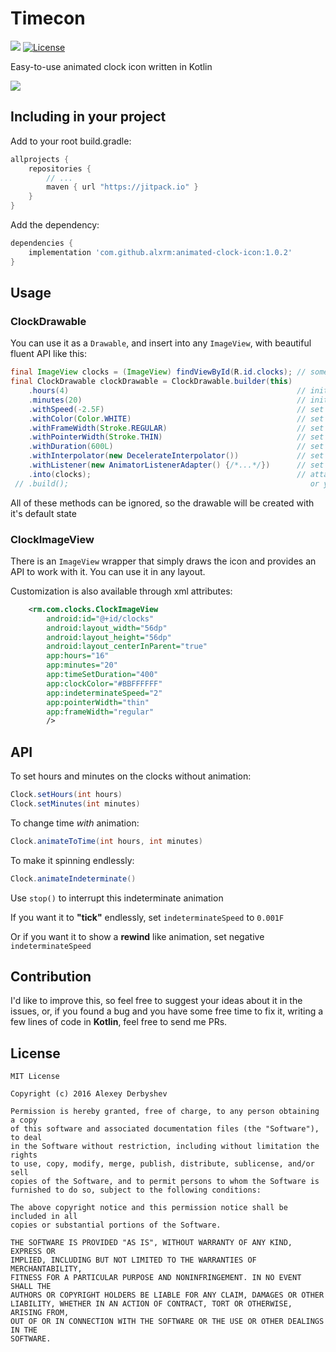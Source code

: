 # Timecon
[![](https://jitpack.io/v/alxrm/Timecon.svg)](https://jitpack.io/#alxrm/Timecon)
[![License](http://img.shields.io/badge/license-MIT-green.svg?style=flat)]()

Easy-to-use animated clock icon written in Kotlin

![](https://github.com/alxrm/Timecon/blob/master/imgs/timecon.gif?raw=true)


## Including in your project

Add to your root build.gradle:
```Groovy
allprojects {
	repositories {
	    // ...
	    maven { url "https://jitpack.io" }
	}
}
```

Add the dependency:
```Groovy
dependencies {
    implementation 'com.github.alxrm:animated-clock-icon:1.0.2'
}
```

Usage
-----

### ClockDrawable

You can use it as a `Drawable`, and insert into any `ImageView`,
with beautiful fluent API like this:

```Java
final ImageView clocks = (ImageView) findViewById(R.id.clocks); // some ImageView
final ClockDrawable clockDrawable = ClockDrawable.builder(this)
    .hours(4)                                                   // initial time hours
    .minutes(20)                                                // initial time minutes
    .withSpeed(-2.5F)                                           // set indeterminate animation minutes pointer speed (1F by default)
    .withColor(Color.WHITE)                                     // set icon color
    .withFrameWidth(Stroke.REGULAR)                             // set frame width
    .withPointerWidth(Stroke.THIN)                              // set pointer width
    .withDuration(600L)                                         // set animation duration in millis (600L by default)
    .withInterpolator(new DecelerateInterpolator())             // set animation interpolator (default is OverShootInterpolator)
    .withListener(new AnimatorListenerAdapter() {/*...*/})      // set animation listener
    .into(clocks);                                              // attach the Drawable you built to ImageView and returns Drawable
 // .build();                                                      or you can just use build() to simply get Drawable   
```

All of these methods can be ignored, so the drawable will be created with it's default state

### ClockImageView

There is an `ImageView` wrapper that simply draws the icon and provides an API to work with it.
You can use it in any layout.

Customization is also available through xml attributes:

```xml
	<rm.com.clocks.ClockImageView
		android:id="@+id/clocks"
		android:layout_width="56dp"
		android:layout_height="56dp"
		android:layout_centerInParent="true"
		app:hours="16"
		app:minutes="20"
		app:timeSetDuration="400"
		app:clockColor="#BBFFFFFF"
		app:indeterminateSpeed="2"
		app:pointerWidth="thin"
		app:frameWidth="regular"
		/>
```

## API

To set hours and minutes on the clocks without animation:

```java
Clock.setHours(int hours)
Clock.setMinutes(int minutes)
```

To change time _with_ animation:

```java
Clock.animateToTime(int hours, int minutes)
```

To make it spinning endlessly:

```java
Clock.animateIndeterminate()
```

Use `stop()` to interrupt this indeterminate animation

If you want it to __"tick"__ endlessly, set `indeterminateSpeed` to `0.001F`

Or if you want it to show a __rewind__ like animation, set negative `indeterminateSpeed`

## Contribution

I'd like to improve this, so feel free to suggest your ideas about it in the issues,
or, if you found a bug and you have some free time to fix it, writing a few lines of code in __Kotlin__, 
feel free to send me PRs. 

## License

    MIT License

    Copyright (c) 2016 Alexey Derbyshev

    Permission is hereby granted, free of charge, to any person obtaining a copy
    of this software and associated documentation files (the "Software"), to deal
    in the Software without restriction, including without limitation the rights
    to use, copy, modify, merge, publish, distribute, sublicense, and/or sell
    copies of the Software, and to permit persons to whom the Software is
    furnished to do so, subject to the following conditions:

    The above copyright notice and this permission notice shall be included in all
    copies or substantial portions of the Software.

    THE SOFTWARE IS PROVIDED "AS IS", WITHOUT WARRANTY OF ANY KIND, EXPRESS OR
    IMPLIED, INCLUDING BUT NOT LIMITED TO THE WARRANTIES OF MERCHANTABILITY,
    FITNESS FOR A PARTICULAR PURPOSE AND NONINFRINGEMENT. IN NO EVENT SHALL THE
    AUTHORS OR COPYRIGHT HOLDERS BE LIABLE FOR ANY CLAIM, DAMAGES OR OTHER
    LIABILITY, WHETHER IN AN ACTION OF CONTRACT, TORT OR OTHERWISE, ARISING FROM,
    OUT OF OR IN CONNECTION WITH THE SOFTWARE OR THE USE OR OTHER DEALINGS IN THE
    SOFTWARE.
